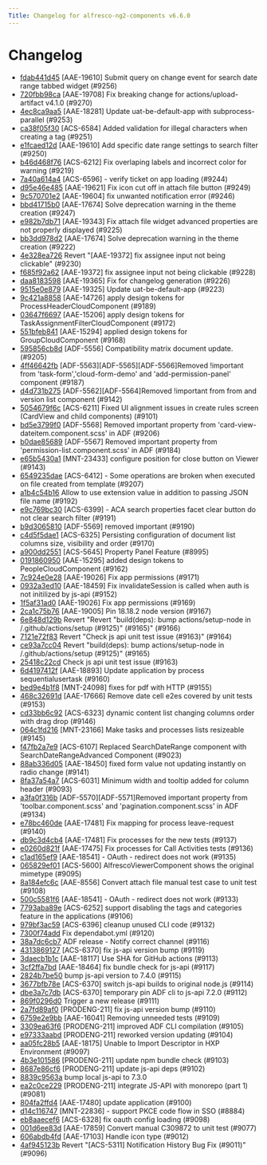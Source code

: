 ```yaml
---
Title: Changelog for alfresco-ng2-components v6.6.0
---
```


# Changelog

- [fdab441d45](git@github.com:Alfresco/alfresco-ng2-components/commit/fdab441d45) [AAE-19610] Submit query on change event for search date range tabbed widget (#9256)
- [720fbb98ca](git@github.com:Alfresco/alfresco-ng2-components/commit/720fbb98ca) [AAE-19708] Fix breaking change for actions/upload-artifact v4.1.0 (#9270)
- [4ec8ca9aa5](git@github.com:Alfresco/alfresco-ng2-components/commit/4ec8ca9aa5) [AAE-18281] Update uat-be-default-app with subprocess-parallel (#9253)
- [ca38f05f30](git@github.com:Alfresco/alfresco-ng2-components/commit/ca38f05f30) [ACS-6584] Added validation for illegal characters when creating a tag (#9251)
- [e1fcaed12d](git@github.com:Alfresco/alfresco-ng2-components/commit/e1fcaed12d) [AAE-19610] Add specific date range settings to search filter (#9250)
- [b46d468f76](git@github.com:Alfresco/alfresco-ng2-components/commit/b46d468f76) [ACS-6212] Fix overlaping labels and incorrect color for warning (#9219)
- [7a40a614a4](git@github.com:Alfresco/alfresco-ng2-components/commit/7a40a614a4) [ACS-6596] - verify ticket on app loading (#9244)
- [d95e46e485](git@github.com:Alfresco/alfresco-ng2-components/commit/d95e46e485) [AAE-19621] Fix icon cut off in attach file button (#9249)
- [9c570701e2](git@github.com:Alfresco/alfresco-ng2-components/commit/9c570701e2) [AAE-19604] fix unwanted notification error (#9246)
- [bbd41715b0](git@github.com:Alfresco/alfresco-ng2-components/commit/bbd41715b0)  [AAE-17674] Solve deprecation warning in the theme creation (#9247)
- [e982b7db71](git@github.com:Alfresco/alfresco-ng2-components/commit/e982b7db71) [AAE-19343] Fix attach file widget advanced properties are not properly displayed (#9225)
- [bb3dd978d2](git@github.com:Alfresco/alfresco-ng2-components/commit/bb3dd978d2) [AAE-17674] Solve deprecation warning in the theme creation (#9222)
- [4e328ea726](git@github.com:Alfresco/alfresco-ng2-components/commit/4e328ea726) Revert &#34;[AAE-19372] fix assignee input not being clickable&#34; (#9230)
- [f685f92a62](git@github.com:Alfresco/alfresco-ng2-components/commit/f685f92a62) [AAE-19372] fix assignee input not being clickable (#9228)
- [daa8183598](git@github.com:Alfresco/alfresco-ng2-components/commit/daa8183598) [AAE-19365] Fix for changelog generation (#9226)
- [9515e0e879](git@github.com:Alfresco/alfresco-ng2-components/commit/9515e0e879) [AAE-19325] Update uat-be-default-app (#9223)
- [9c421a8858](git@github.com:Alfresco/alfresco-ng2-components/commit/9c421a8858) [AAE-14726] apply design tokens for ProcessHeaderCloudComponent (#9189)
- [03647f6697](git@github.com:Alfresco/alfresco-ng2-components/commit/03647f6697) [AAE-15206] apply design tokens for TaskAssignmentFilterCloudComponent (#9172)
- [551bfeb841](git@github.com:Alfresco/alfresco-ng2-components/commit/551bfeb841) [AAE-15294] applied design tokens for GroupCloudComponent (#9168)
- [595856cb8d](git@github.com:Alfresco/alfresco-ng2-components/commit/595856cb8d) [ADF-5556] Compatibility matrix document update. (#9205)
- [4ff46642fb](git@github.com:Alfresco/alfresco-ng2-components/commit/4ff46642fb) [ADF-5563][ADF-5565][ADF-5566]Removed !important from &#39;task-form&#39;,&#39;cloud-form-demo&#39; and  &#39;add-permission-panel&#39; component (#9187)
- [d4d731b275](git@github.com:Alfresco/alfresco-ng2-components/commit/d4d731b275) [ADF-5562][ADF-5564]Removed !important from from and version list component (#9142)
- [5054679f6c](git@github.com:Alfresco/alfresco-ng2-components/commit/5054679f6c) [ACS-6211] Fixed UI alignment issues in create rules screen (CardView and child components) (#9101)
- [bd5e3799f0](git@github.com:Alfresco/alfresco-ng2-components/commit/bd5e3799f0) [ADF-5568] Removed important property from &#39;card-view-dateitem.component.scss&#39; in ADF (#9206)
- [b0dae85689](git@github.com:Alfresco/alfresco-ng2-components/commit/b0dae85689) [ADF-5567] Removed important property from &#39;permission-list.component.scss&#39; in ADF (#9184)
- [e65b5430a1](git@github.com:Alfresco/alfresco-ng2-components/commit/e65b5430a1) [MNT-23433] configure position for close button on Viewer (#9143)
- [6549235dae](git@github.com:Alfresco/alfresco-ng2-components/commit/6549235dae) [ACS-6412] - Some operations are broken when executed on file created from template (#9207)
- [a1b4c54b16](git@github.com:Alfresco/alfresco-ng2-components/commit/a1b4c54b16) Allow to use extension value in addition to passing JSON file name (#9192)
- [e9c769bc30](git@github.com:Alfresco/alfresco-ng2-components/commit/e9c769bc30) [ACS-6399] - ACA search properties facet clear button do not clear search filter (#9191)
- [b9d3065810](git@github.com:Alfresco/alfresco-ng2-components/commit/b9d3065810) [ADF-5569] removed important (#9190)
- [c4d5f5dae1](git@github.com:Alfresco/alfresco-ng2-components/commit/c4d5f5dae1) [ACS-6325] Persisting configuration of document list columns size, visibility and order (#9170)
- [a900dd2551](git@github.com:Alfresco/alfresco-ng2-components/commit/a900dd2551) [ACS-5645] Property Panel Feature (#8995)
- [0191860950](git@github.com:Alfresco/alfresco-ng2-components/commit/0191860950) [AAE-15295] added design tokens to PeopleCloudComponent (#9162)
- [7c924e0e28](git@github.com:Alfresco/alfresco-ng2-components/commit/7c924e0e28) [AAE-19026] Fix app permissions (#9171)
- [0932a3ed10](git@github.com:Alfresco/alfresco-ng2-components/commit/0932a3ed10) [AAE-18459] Fix invalidateSession is called when auth is not initilized by js-api (#9152)
- [1f5af31ad0](git@github.com:Alfresco/alfresco-ng2-components/commit/1f5af31ad0) [AAE-19026] Fix app permissions (#9169)
- [2ca1c75b76](git@github.com:Alfresco/alfresco-ng2-components/commit/2ca1c75b76) [AAE-19005] Pin 18.18.2 node version (#9167)
- [6e848d129b](git@github.com:Alfresco/alfresco-ng2-components/commit/6e848d129b) Revert &#34;Revert &#34;build(deps): bump actions/setup-node in /.github/actions/setup (#9125)&#34; (#9165)&#34; (#9166)
- [7121e72f83](git@github.com:Alfresco/alfresco-ng2-components/commit/7121e72f83) Revert &#34;Check js api unit test issue (#9163)&#34; (#9164)
- [ce93a7cc04](git@github.com:Alfresco/alfresco-ng2-components/commit/ce93a7cc04) Revert &#34;build(deps): bump actions/setup-node in /.github/actions/setup (#9125)&#34; (#9165)
- [25418c22cd](git@github.com:Alfresco/alfresco-ng2-components/commit/25418c22cd) Check js api unit test issue (#9163)
- [6d4197412f](git@github.com:Alfresco/alfresco-ng2-components/commit/6d4197412f) [AAE-18893] Update application by process sequentialusertask (#9160)
- [bed9e4b1f8](git@github.com:Alfresco/alfresco-ng2-components/commit/bed9e4b1f8) [MNT-24098] fixes for pdf with HTTP (#9155)
- [468c32691d](git@github.com:Alfresco/alfresco-ng2-components/commit/468c32691d) [AAE-17666] Remove date cell e2es covered by unit tests (#9153)
- [cd33bb6c92](git@github.com:Alfresco/alfresco-ng2-components/commit/cd33bb6c92) [ACS-6323] dynamic content list changing columns order with drag drop (#9146)
- [064c1fd216](git@github.com:Alfresco/alfresco-ng2-components/commit/064c1fd216) [MNT-23166] Make tasks and processes lists resizeable (#9145)
- [f47fb2a7e9](git@github.com:Alfresco/alfresco-ng2-components/commit/f47fb2a7e9) [ACS-6107] Replaced SearchDateRange component with SearchDateRangeAdvanced Component (#9023)
- [88ab336d05](git@github.com:Alfresco/alfresco-ng2-components/commit/88ab336d05) [AAE-18450] fixed form value not updating instantly on radio change (#9141)
- [8fa37a54a7](git@github.com:Alfresco/alfresco-ng2-components/commit/8fa37a54a7) [ACS-6031] Minimum width and tooltip added for column header (#9093)
- [a3fa0f316b](git@github.com:Alfresco/alfresco-ng2-components/commit/a3fa0f316b) [ADF-5570][ADF-5571]Removed important property from &#39;toolbar.component.scss&#39; and &#39;pagination.component.scss&#39; in ADF (#9134)
- [e78bc460de](git@github.com:Alfresco/alfresco-ng2-components/commit/e78bc460de) [AAE-17481] Fix mapping for process leave-request (#9140)
- [db9c3d4cb4](git@github.com:Alfresco/alfresco-ng2-components/commit/db9c3d4cb4) [AAE-17481] Fix processes for the new tests (#9137)
- [e0260d821f](git@github.com:Alfresco/alfresco-ng2-components/commit/e0260d821f) [AAE-17475] Fix processes for Call Activities tests (#9136)
- [c1ad165ef9](git@github.com:Alfresco/alfresco-ng2-components/commit/c1ad165ef9) [AAE-18541] - OAuth - redirect does not work (#9135)
- [065829ef01](git@github.com:Alfresco/alfresco-ng2-components/commit/065829ef01) [ACS-5600] AlfrescoViewerComponent shows the original mimetype (#9095)
- [8a184efc6c](git@github.com:Alfresco/alfresco-ng2-components/commit/8a184efc6c) [AAE-8556] Convert attach file manual test case to unit test (#9108)
- [500c5581f6](git@github.com:Alfresco/alfresco-ng2-components/commit/500c5581f6) [AAE-18541] - OAuth - redirect does not work (#9133)
- [7793aba89e](git@github.com:Alfresco/alfresco-ng2-components/commit/7793aba89e) [ACS-6252] support disabling the tags and categories feature in the applications (#9106)
- [979bf3ac59](git@github.com:Alfresco/alfresco-ng2-components/commit/979bf3ac59) [ACS-6396] cleanup unused CLI code (#9132)
- [7300f74add](git@github.com:Alfresco/alfresco-ng2-components/commit/7300f74add) Fix dependabot.yml (#9120)
- [38a7dc6cb7](git@github.com:Alfresco/alfresco-ng2-components/commit/38a7dc6cb7) ADF release - Notify correct channel (#9116)
- [4313869127](git@github.com:Alfresco/alfresco-ng2-components/commit/4313869127) [ACS-6370] fix js-api version bump (#9119)
- [3daecb1b1c](git@github.com:Alfresco/alfresco-ng2-components/commit/3daecb1b1c) [AAE-18117] Use SHA for GitHub actions (#9113)
- [3cf2ffa7bd](git@github.com:Alfresco/alfresco-ng2-components/commit/3cf2ffa7bd) [AAE-18464] fix bundle check for js-api (#9117)
- [2824b7be50](git@github.com:Alfresco/alfresco-ng2-components/commit/2824b7be50) bump js-api version to 7.4.0 (#9115)
- [3677bfb78e](git@github.com:Alfresco/alfresco-ng2-components/commit/3677bfb78e) [ACS-6370] switch js-api builds to original node.js (#9114)
- [dbe3a7c7db](git@github.com:Alfresco/alfresco-ng2-components/commit/dbe3a7c7db) [ACS-6370] temporary pin ADF cli to js-api 7.2.0 (#9112)
- [869f0296d0](git@github.com:Alfresco/alfresco-ng2-components/commit/869f0296d0) Trigger a new release (#9111)
- [2a7fd89af0](git@github.com:Alfresco/alfresco-ng2-components/commit/2a7fd89af0) [PRODENG-211] fix js-api version bump (#9110)
- [6759e2e9bb](git@github.com:Alfresco/alfresco-ng2-components/commit/6759e2e9bb) [AAE-16041] Removing unneeded tests (#9109)
- [3309ea63f6](git@github.com:Alfresco/alfresco-ng2-components/commit/3309ea63f6) [PRODENG-211] improved ADF CLI compilation (#9105)
- [e97333aabd](git@github.com:Alfresco/alfresco-ng2-components/commit/e97333aabd) [PRODENG-211] reworked version updating (#9104)
- [aa05fc28b5](git@github.com:Alfresco/alfresco-ng2-components/commit/aa05fc28b5) [AAE-18175] Unable to Import Descriptor in HXP Environment (#9097)
- [4b3e101586](git@github.com:Alfresco/alfresco-ng2-components/commit/4b3e101586) [PRODENG-211] update npm bundle check (#9103)
- [8687e86cf6](git@github.com:Alfresco/alfresco-ng2-components/commit/8687e86cf6) [PRODENG-211] update js-api deps (#9102)
- [8839c9563a](git@github.com:Alfresco/alfresco-ng2-components/commit/8839c9563a) bump local js-api to 7.3.0
- [ea2c0ce229](git@github.com:Alfresco/alfresco-ng2-components/commit/ea2c0ce229) [PRODENG-211] integrate JS-API with monorepo (part 1) (#9081)
- [804fa2ffd4](git@github.com:Alfresco/alfresco-ng2-components/commit/804fa2ffd4) [AAE-17480] update application (#9100)
- [d14c116747](git@github.com:Alfresco/alfresco-ng2-components/commit/d14c116747) [MNT-22836] - support PKCE code flow in SSO (#8884)
- [eb8aaecef6](git@github.com:Alfresco/alfresco-ng2-components/commit/eb8aaecef6) [ACS-6328] fix oauth config loading (#9098)
- [001d6ee83d](git@github.com:Alfresco/alfresco-ng2-components/commit/001d6ee83d) [AAE-17859] Convert manual C309872 to unit test (#9077)
- [606abdb4fd](git@github.com:Alfresco/alfresco-ng2-components/commit/606abdb4fd) [AAE-17103] Handle icon type (#9012)
- [4af945123b](git@github.com:Alfresco/alfresco-ng2-components/commit/4af945123b) Revert &#34;[ACS-5311] Notification History Bug Fix (#9011)&#34; (#9096)


